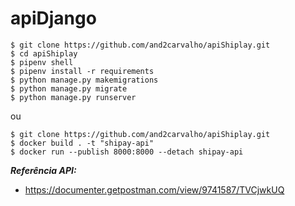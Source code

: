 # apiDjango

```
$ git clone https://github.com/and2carvalho/apiShiplay.git
$ cd apiShiplay
$ pipenv shell
$ pipenv install -r requirements
$ python manage.py makemigrations
$ python manage.py migrate
$ python manage.py runserver 

```
ou 

```
$ git clone https://github.com/and2carvalho/apiShiplay.git
$ docker build . -t "shipay-api"
$ docker run --publish 8000:8000 --detach shipay-api

```

***Referência API:***
* https://documenter.getpostman.com/view/9741587/TVCjwkUQ